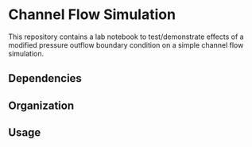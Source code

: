 # Channel Flow Simulation 

This repository contains a lab notebook to test/demonstrate effects of a modified pressure outflow boundary condition on a simple channel flow simulation.

## Dependencies

## Organization

## Usage
